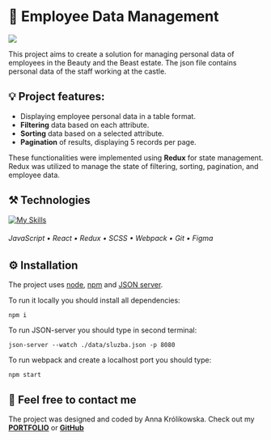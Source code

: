 # 🏰 Employee Data Management 


<img src='https://i.ibb.co/3R5jDp2/database.png'> 


This project aims to create a solution for managing personal data of employees in the Beauty and the Beast estate. The json file contains personal data of the staff working at the castle.


 ## :bulb: Project features:
- Displaying employee personal data in a table format.
- **Filtering** data based on each attribute.
- **Sorting** data based on a selected attribute.
- **Pagination** of results, displaying 5 records per page.
  
These functionalities were implemented using **Redux** for state management. Redux was utilized to manage the state of filtering, sorting, pagination, and employee data.

 ## :hammer_and_pick: Technologies

[![My Skills](https://skillicons.dev/icons?i=js,react,redux,scss,webpack,git,figma)](https://skillicons.dev)

###### JavaScript • React • Redux • SCSS • Webpack • Git • Figma


## :gear: Installation

The project uses [node](https://nodejs.org/en/), [npm](https://www.npmjs.com/) and [JSON server](https://www.npmjs.com/package/json-server). 


To run it locally you should install all dependencies:

    npm i

    
To run JSON-server you should type in second terminal:

    json-server --watch ./data/sluzba.json -p 8080   

To run webpack and create a localhost port you should type:

    npm start   
    


## :envelope_with_arrow: Feel free to contact me
The project was designed and coded by Anna Królikowska. Check out my [**PORTFOLIO**](https://annakrolikowska.github.io/portfolio/) or [**GitHub**](https://github.com/annakrolikowska)


    

    
